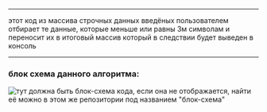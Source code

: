 ***
этот код из массива строчных данных введёных пользователем отбирает те данные, которые меньше или равны 3м символам и переносит их в итоговый массив который в следствии будет выведен в консоль 
***

### блок схема данного алгоритма:
![тут должна быть блок-схема кода, если она не отображается, найти её можно в этом же репозитории под названием "блок-схема"](certification\блок-схема.png) 